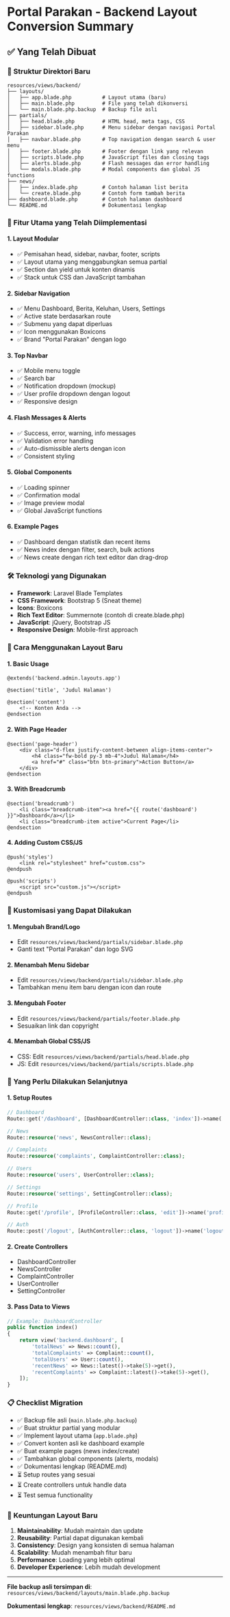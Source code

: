 # Portal Parakan - Backend Layout Conversion Summary

## ✅ Yang Telah Dibuat

### 📁 Struktur Direktori Baru
```
resources/views/backend/
├── layouts/
│   ├── app.blade.php          # Layout utama (baru)
│   ├── main.blade.php         # File yang telah dikonversi
│   └── main.blade.php.backup  # Backup file asli
├── partials/
│   ├── head.blade.php         # HTML head, meta tags, CSS
│   ├── sidebar.blade.php      # Menu sidebar dengan navigasi Portal Parakan
│   ├── navbar.blade.php       # Top navigation dengan search & user menu
│   ├── footer.blade.php       # Footer dengan link yang relevan
│   ├── scripts.blade.php      # JavaScript files dan closing tags
│   ├── alerts.blade.php       # Flash messages dan error handling
│   └── modals.blade.php       # Modal components dan global JS functions
├── news/
│   ├── index.blade.php        # Contoh halaman list berita
│   └── create.blade.php       # Contoh form tambah berita
├── dashboard.blade.php        # Contoh halaman dashboard
└── README.md                  # Dokumentasi lengkap
```

### 🎯 Fitur Utama yang Telah Diimplementasi

#### 1. **Layout Modular**
- ✅ Pemisahan head, sidebar, navbar, footer, scripts
- ✅ Layout utama yang menggabungkan semua partial
- ✅ Section dan yield untuk konten dinamis
- ✅ Stack untuk CSS dan JavaScript tambahan

#### 2. **Sidebar Navigation**
- ✅ Menu Dashboard, Berita, Keluhan, Users, Settings
- ✅ Active state berdasarkan route
- ✅ Submenu yang dapat diperluas
- ✅ Icon menggunakan Boxicons
- ✅ Brand "Portal Parakan" dengan logo

#### 3. **Top Navbar**
- ✅ Mobile menu toggle
- ✅ Search bar
- ✅ Notification dropdown (mockup)
- ✅ User profile dropdown dengan logout
- ✅ Responsive design

#### 4. **Flash Messages & Alerts**
- ✅ Success, error, warning, info messages
- ✅ Validation error handling
- ✅ Auto-dismissible alerts dengan icon
- ✅ Consistent styling

#### 5. **Global Components**
- ✅ Loading spinner
- ✅ Confirmation modal
- ✅ Image preview modal
- ✅ Global JavaScript functions

#### 6. **Example Pages**
- ✅ Dashboard dengan statistik dan recent items
- ✅ News index dengan filter, search, bulk actions
- ✅ News create dengan rich text editor dan drag-drop

### 🛠️ Teknologi yang Digunakan

- **Framework**: Laravel Blade Templates
- **CSS Framework**: Bootstrap 5 (Sneat theme)
- **Icons**: Boxicons
- **Rich Text Editor**: Summernote (contoh di create.blade.php)
- **JavaScript**: jQuery, Bootstrap JS
- **Responsive Design**: Mobile-first approach

### 📝 Cara Menggunakan Layout Baru

#### 1. **Basic Usage**
```blade
@extends('backend.admin.layouts.app')

@section('title', 'Judul Halaman')

@section('content')
    <!-- Konten Anda -->
@endsection
```

#### 2. **With Page Header**
```blade
@section('page-header')
    <div class="d-flex justify-content-between align-items-center">
        <h4 class="fw-bold py-3 mb-4">Judul Halaman</h4>
        <a href="#" class="btn btn-primary">Action Button</a>
    </div>
@endsection
```

#### 3. **With Breadcrumb**
```blade
@section('breadcrumb')
    <li class="breadcrumb-item"><a href="{{ route('dashboard') }}">Dashboard</a></li>
    <li class="breadcrumb-item active">Current Page</li>
@endsection
```

#### 4. **Adding Custom CSS/JS**
```blade
@push('styles')
    <link rel="stylesheet" href="custom.css">
@endpush

@push('scripts')
    <script src="custom.js"></script>
@endpush
```

### 🎨 Kustomisasi yang Dapat Dilakukan

#### 1. **Mengubah Brand/Logo**
- Edit `resources/views/backend/partials/sidebar.blade.php`
- Ganti text "Portal Parakan" dan logo SVG

#### 2. **Menambah Menu Sidebar**
- Edit `resources/views/backend/partials/sidebar.blade.php`
- Tambahkan menu item baru dengan icon dan route

#### 3. **Mengubah Footer**
- Edit `resources/views/backend/partials/footer.blade.php`
- Sesuaikan link dan copyright

#### 4. **Menambah Global CSS/JS**
- CSS: Edit `resources/views/backend/partials/head.blade.php`
- JS: Edit `resources/views/backend/partials/scripts.blade.php`

### 🔧 Yang Perlu Dilakukan Selanjutnya

#### 1. **Setup Routes**
```php
// Dashboard
Route::get('/dashboard', [DashboardController::class, 'index'])->name('dashboard');

// News
Route::resource('news', NewsController::class);

// Complaints  
Route::resource('complaints', ComplaintController::class);

// Users
Route::resource('users', UserController::class);

// Settings
Route::resource('settings', SettingController::class);

// Profile
Route::get('/profile', [ProfileController::class, 'edit'])->name('profile.edit');

// Auth
Route::post('/logout', [AuthController::class, 'logout'])->name('logout');
```

#### 2. **Create Controllers**
- DashboardController
- NewsController  
- ComplaintController
- UserController
- SettingController

#### 3. **Pass Data to Views**
```php
// Example: DashboardController
public function index()
{
    return view('backend.dashboard', [
        'totalNews' => News::count(),
        'totalComplaints' => Complaint::count(),
        'totalUsers' => User::count(),
        'recentNews' => News::latest()->take(5)->get(),
        'recentComplaints' => Complaint::latest()->take(5)->get(),
    ]);
}
```

### 📋 Checklist Migration

- ✅ Backup file asli (`main.blade.php.backup`)
- ✅ Buat struktur partial yang modular
- ✅ Implement layout utama (`app.blade.php`)
- ✅ Convert konten asli ke dashboard example
- ✅ Buat example pages (news index/create)
- ✅ Tambahkan global components (alerts, modals)
- ✅ Dokumentasi lengkap (README.md)
- ⏳ Setup routes yang sesuai
- ⏳ Create controllers untuk handle data
- ⏳ Test semua functionality

### 🎉 Keuntungan Layout Baru

1. **Maintainability**: Mudah maintain dan update
2. **Reusability**: Partial dapat digunakan kembali
3. **Consistency**: Design yang konsisten di semua halaman
4. **Scalability**: Mudah menambah fitur baru
5. **Performance**: Loading yang lebih optimal
6. **Developer Experience**: Lebih mudah development

---

**File backup asli tersimpan di**: `resources/views/backend/layouts/main.blade.php.backup`

**Dokumentasi lengkap**: `resources/views/backend/README.md`
